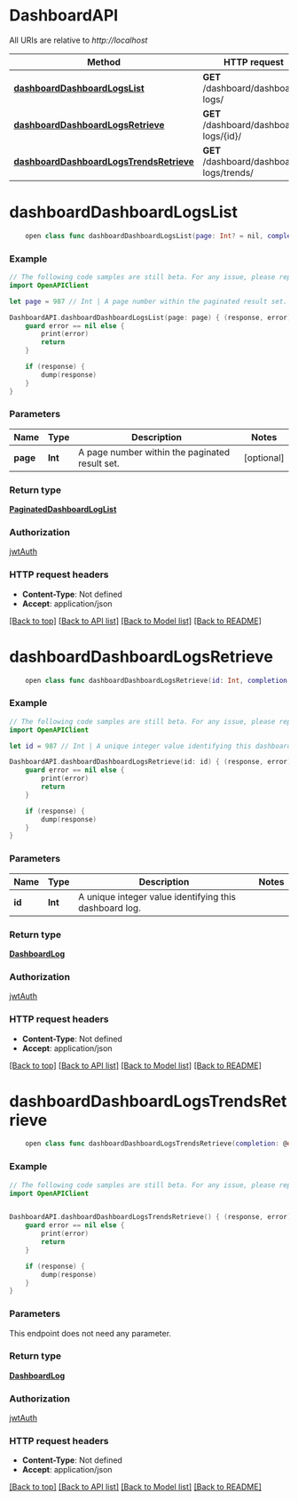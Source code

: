 # DashboardAPI

All URIs are relative to *http://localhost*

Method | HTTP request | Description
------------- | ------------- | -------------
[**dashboardDashboardLogsList**](DashboardAPI.md#dashboarddashboardlogslist) | **GET** /dashboard/dashboard-logs/ | 
[**dashboardDashboardLogsRetrieve**](DashboardAPI.md#dashboarddashboardlogsretrieve) | **GET** /dashboard/dashboard-logs/{id}/ | 
[**dashboardDashboardLogsTrendsRetrieve**](DashboardAPI.md#dashboarddashboardlogstrendsretrieve) | **GET** /dashboard/dashboard-logs/trends/ | 


# **dashboardDashboardLogsList**
```swift
    open class func dashboardDashboardLogsList(page: Int? = nil, completion: @escaping (_ data: PaginatedDashboardLogList?, _ error: Error?) -> Void)
```



### Example
```swift
// The following code samples are still beta. For any issue, please report via http://github.com/OpenAPITools/openapi-generator/issues/new
import OpenAPIClient

let page = 987 // Int | A page number within the paginated result set. (optional)

DashboardAPI.dashboardDashboardLogsList(page: page) { (response, error) in
    guard error == nil else {
        print(error)
        return
    }

    if (response) {
        dump(response)
    }
}
```

### Parameters

Name | Type | Description  | Notes
------------- | ------------- | ------------- | -------------
 **page** | **Int** | A page number within the paginated result set. | [optional] 

### Return type

[**PaginatedDashboardLogList**](PaginatedDashboardLogList.md)

### Authorization

[jwtAuth](../README.md#jwtAuth)

### HTTP request headers

 - **Content-Type**: Not defined
 - **Accept**: application/json

[[Back to top]](#) [[Back to API list]](../README.md#documentation-for-api-endpoints) [[Back to Model list]](../README.md#documentation-for-models) [[Back to README]](../README.md)

# **dashboardDashboardLogsRetrieve**
```swift
    open class func dashboardDashboardLogsRetrieve(id: Int, completion: @escaping (_ data: DashboardLog?, _ error: Error?) -> Void)
```



### Example
```swift
// The following code samples are still beta. For any issue, please report via http://github.com/OpenAPITools/openapi-generator/issues/new
import OpenAPIClient

let id = 987 // Int | A unique integer value identifying this dashboard log.

DashboardAPI.dashboardDashboardLogsRetrieve(id: id) { (response, error) in
    guard error == nil else {
        print(error)
        return
    }

    if (response) {
        dump(response)
    }
}
```

### Parameters

Name | Type | Description  | Notes
------------- | ------------- | ------------- | -------------
 **id** | **Int** | A unique integer value identifying this dashboard log. | 

### Return type

[**DashboardLog**](DashboardLog.md)

### Authorization

[jwtAuth](../README.md#jwtAuth)

### HTTP request headers

 - **Content-Type**: Not defined
 - **Accept**: application/json

[[Back to top]](#) [[Back to API list]](../README.md#documentation-for-api-endpoints) [[Back to Model list]](../README.md#documentation-for-models) [[Back to README]](../README.md)

# **dashboardDashboardLogsTrendsRetrieve**
```swift
    open class func dashboardDashboardLogsTrendsRetrieve(completion: @escaping (_ data: DashboardLog?, _ error: Error?) -> Void)
```



### Example
```swift
// The following code samples are still beta. For any issue, please report via http://github.com/OpenAPITools/openapi-generator/issues/new
import OpenAPIClient


DashboardAPI.dashboardDashboardLogsTrendsRetrieve() { (response, error) in
    guard error == nil else {
        print(error)
        return
    }

    if (response) {
        dump(response)
    }
}
```

### Parameters
This endpoint does not need any parameter.

### Return type

[**DashboardLog**](DashboardLog.md)

### Authorization

[jwtAuth](../README.md#jwtAuth)

### HTTP request headers

 - **Content-Type**: Not defined
 - **Accept**: application/json

[[Back to top]](#) [[Back to API list]](../README.md#documentation-for-api-endpoints) [[Back to Model list]](../README.md#documentation-for-models) [[Back to README]](../README.md)

